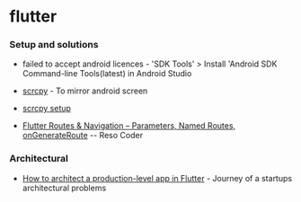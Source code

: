 # flutter

### Setup and solutions

* failed to accept android licences - 'SDK Tools' &gt; Install 'Android SDK Command-line Tools\(latest\) in Android Studio
* [scrcpy](https://github.com/Genymobile/scrcpy) - To mirror android screen
* [scrcpy setup](https://www.youtube.com/watch?v=JZOfCwsT_Ww)



* [Flutter Routes & Navigation – Parameters, Named Routes, onGenerateRoute](https://resocoder.com/2019/04/27/flutter-routes-navigation-parameters-named-routes-ongenerateroute/) -- Reso Coder



### Architectural

* [How to architect a production-level app in Flutter](https://medium.com/@erkansahin/how-to-architect-a-production-level-app-in-flutter-251335cae1bb) - Journey of a startups architectural problems

